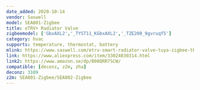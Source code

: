 ```yaml
---
date_added: 2020-10-14
vendor: Saswell
model: SEA801-Zigbee 
title: eTRV+ Radiator Valve
zigbeemodel: ['GbxAXL2','_TYST11_KGbxAXL2','_TZE200_9gvruqf5']
category: hvac
supports: temperature, thermostat, battery
mlink: https://www.saswell.com/etrv-smart-radiator-valve-tuya-zigbee-thermostatic-radiator-valve-sea801-zigbee_p103.html
link: https://www.aliexpress.com/item/33024830314.html
link2: https://www.amazon.se/dp/B08QRR7SCW/
compatible: [deconz, z2m, zha]
deconz: 3109
z2m: SEA801-Zigbee/SEA802-Zigbee
---
```

